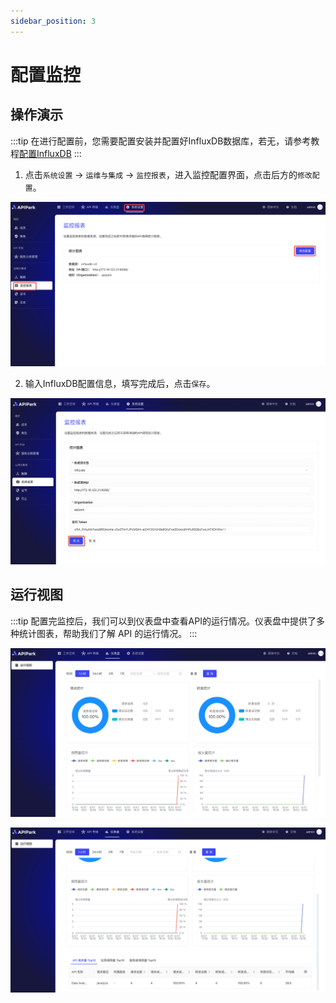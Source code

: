 ```yaml
---
sidebar_position: 3
---
```


# 配置监控

## 操作演示
:::tip
在进行配置前，您需要配置安装并配置好InfluxDB数据库，若无，请参考教程[配置InfluxDB](../../install.md#配置InfluxDB)
:::

1. 点击`系统设置` -> `运维与集成` -> `监控报表`，进入监控配置界面，点击后方的`修改配置`。

![](images/2024-08-27/48a5cd9dae373a9628198be4804a76aba0df9e7a16b1a68fb78422c12f5f3ff6.png)  

2. 输入InfluxDB配置信息，填写完成后，点击`保存`。

![](images/2024-08-27/5ab370e196fddc2847f261d444ca95036671da5afcfaa15d40779f9f626a5896.png)  


## 运行视图
:::tip
配置完监控后，我们可以到仪表盘中查看API的运行情况。仪表盘中提供了多种统计图表，帮助我们了解 API 的运行情况。
:::

![](images/2024-08-27/d0dde3595603e9cbeab157d8acae61985ea800641f0b500c0e7669f5f12d8916.png)  

![](images/2024-08-27/8d2867191fc611ef26b78bb768794363d48c94479ac77a1f7696b41325877ae1.png)  

